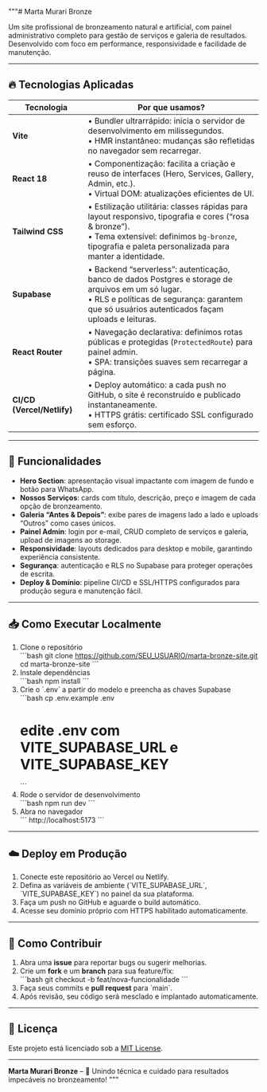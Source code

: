 """# Marta Murari Bronze

Um site profissional de bronzeamento natural e artificial, com painel administrativo completo para gestão de serviços e galeria de resultados. Desenvolvido com foco em performance, responsividade e facilidade de manutenção.

---

## 🔥 Tecnologias Aplicadas

| Tecnologia      | Por que usamos?                                                                                       |
| --------------- | ----------------------------------------------------------------------------------------------------- |
| **Vite**        | • Bundler ultrarrápido: inicia o servidor de desenvolvimento em milissegundos.<br>• HMR instantâneo: mudanças são refletidas no navegador sem recarregar. |
| **React 18**    | • Componentização: facilita a criação e reuso de interfaces (Hero, Services, Gallery, Admin, etc.).<br>• Virtual DOM: atualizações eficientes de UI. |
| **Tailwind CSS**| • Estilização utilitária: classes rápidas para layout responsivo, tipografia e cores (“rosa & bronze”).<br>• Tema extensível: definimos `bg-bronze`, tipografia e paleta personalizada para manter a identidade. |
| **Supabase**    | • Backend “serverless”: autenticação, banco de dados Postgres e storage de arquivos em um só lugar.<br>• RLS e políticas de segurança: garantem que só usuários autenticados façam uploads e leituras. |
| **React Router**| • Navegação declarativa: definimos rotas públicas e protegidas (`ProtectedRoute`) para painel admin.<br>• SPA: transições suaves sem recarregar a página. |
| **CI/CD (Vercel/Netlify)** | • Deploy automático: a cada push no GitHub, o site é reconstruído e publicado instantaneamente.<br>• HTTPS grátis: certificado SSL configurado sem esforço. |

---

## 🚀 Funcionalidades

- **Hero Section**: apresentação visual impactante com imagem de fundo e botão para WhatsApp.
- **Nossos Serviços**: cards com título, descrição, preço e imagem de cada opção de bronzeamento.
- **Galeria “Antes & Depois”**: exibe pares de imagens lado a lado e uploads “Outros” como cases únicos.
- **Painel Admin**: login por e-mail, CRUD completo de serviços e galeria, upload de imagens ao storage.
- **Responsividade**: layouts dedicados para desktop e mobile, garantindo experiência consistente.
- **Segurança**: autenticação e RLS no Supabase para proteger operações de escrita.
- **Deploy & Domínio**: pipeline CI/CD e SSL/HTTPS configurados para produção segura e manutenção fácil.

---

## 📥 Como Executar Localmente

1. Clone o repositório  
   \`\`\`bash
   git clone https://github.com/SEU_USUARIO/marta-bronze-site.git
   cd marta-bronze-site
   \`\`\`
2. Instale dependências  
   \`\`\`bash
   npm install
   \`\`\`
3. Crie o \`.env\` a partir do modelo e preencha as chaves Supabase  
   \`\`\`bash
   cp .env.example .env
   # edite .env com VITE_SUPABASE_URL e VITE_SUPABASE_KEY
   \`\`\`
4. Rode o servidor de desenvolvimento  
   \`\`\`bash
   npm run dev
   \`\`\`
5. Abra no navegador  
   \`\`\`
   http://localhost:5173
   \`\`\`

---

## ☁️ Deploy em Produção

1. Conecte este repositório ao Vercel ou Netlify.  
2. Defina as variáveis de ambiente (\`VITE_SUPABASE_URL\`, \`VITE_SUPABASE_KEY\`) no painel da sua plataforma.  
3. Faça um push no GitHub e aguarde o build automático.  
4. Acesse seu domínio próprio com HTTPS habilitado automaticamente.

---

## 🤝 Como Contribuir

1. Abra uma **issue** para reportar bugs ou sugerir melhorias.  
2. Crie um **fork** e um **branch** para sua feature/fix:  
   \`\`\`bash
   git checkout -b feat/nova-funcionalidade
   \`\`\`
3. Faça seus commits e **pull request** para \`main\`.  
4. Após revisão, seu código será mesclado e implantado automaticamente.

---

## 📝 Licença

Este projeto está licenciado sob a [MIT License](LICENSE).

---

**Marta Murari Bronze** – 💛 Unindo técnica e cuidado para resultados impecáveis no bronzeamento!
"""
